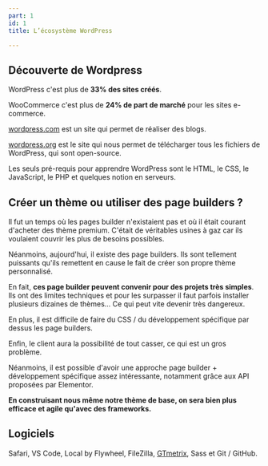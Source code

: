 ```yaml
---
part: 1
id: 1
title: L’écosystème WordPress

---
```

## Découverte de Wordpress

WordPress c'est plus de **33% des sites créés**.

WooCommerce c'est plus de **24% de part de marché** pour les sites e-commerce.

[wordpress.com](https://wordpress.com/fr/) est un site qui permet de réaliser des blogs.

[wordpress.org](https://wordpress.org) est le site qui nous permet de télécharger tous les fichiers de WordPress, qui sont open-source.

Les seuls pré-requis pour apprendre WordPress sont le HTML, le CSS, le JavaScript, le PHP et quelques notion en serveurs.

## Créer un thème ou utiliser des page builders ?

Il fut un temps où les pages builder n'existaient pas et où il était courant d'acheter des thème premium. C'était de véritables usines à gaz car ils voulaient couvrir les plus de besoins possibles.

Néanmoins, aujourd'hui, il existe des page builders. Ils sont tellement puissants qu'ils remettent en cause le fait de créer son propre thème personnalisé. 

En fait, **ces page builder peuvent convenir pour des projets très simples**. Ils ont des limites techniques et pour les surpasser il faut parfois installer plusieurs dizaines de thèmes... Ce qui peut vite devenir très dangereux. 

En plus, il est difficile de faire du CSS / du développement spécifique par dessus les page builders. 

Enfin, le client aura la possibilité de tout casser, ce qui est un gros problème. 

Néanmoins, il est possible d'avoir une approche page builder + développement spécifique assez intéressante, notamment grâce aux API proposées par Elementor. 

**En construisant nous même notre thème de base, on sera bien plus efficace et agile qu'avec des frameworks.**

## Logiciels

Safari, VS Code, Local by Flywheel, FileZilla, [GTmetrix](https://gtmetrix.com), Sass et Git / GitHub.